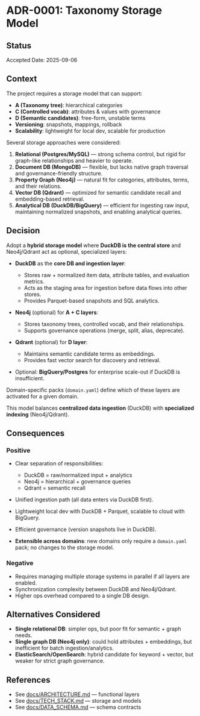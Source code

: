 # ADR-0001: Taxonomy Storage Model

## Status

Accepted
Date: 2025-09-06

## Context

The project requires a storage model that can support:

* **A (Taxonomy tree)**: hierarchical categories
* **C (Controlled vocab)**: attributes & values with governance
* **D (Semantic candidates)**: free-form, unstable terms
* **Versioning**: snapshots, mappings, rollback
* **Scalability**: lightweight for local dev, scalable for production

Several storage approaches were considered:

1. **Relational (Postgres/MySQL)** — strong schema control, but rigid for graph-like relationships and heavier to operate.
2. **Document DB (MongoDB)** — flexible, but lacks native graph traversal and governance-friendly structure.
3. **Property Graph (Neo4j)** — natural fit for categories, attributes, terms, and their relations.
4. **Vector DB (Qdrant)** — optimized for semantic candidate recall and embedding-based retrieval.
5. **Analytical DB (DuckDB/BigQuery)** — efficient for ingesting raw input, maintaining normalized snapshots, and enabling analytical queries.

## Decision

Adopt a **hybrid storage model** where **DuckDB is the central store** and Neo4j/Qdrant act as optional, specialized layers:

* **DuckDB** as the **core DB and ingestion layer**:

  * Stores raw + normalized item data, attribute tables, and evaluation metrics.
  * Acts as the staging area for ingestion before data flows into other stores.
  * Provides Parquet-based snapshots and SQL analytics.

* **Neo4j** (optional) for **A + C layers**:

  * Stores taxonomy trees, controlled vocab, and their relationships.
  * Supports governance operations (merge, split, alias, deprecate).

* **Qdrant** (optional) for **D layer**:

  * Maintains semantic candidate terms as embeddings.
  * Provides fast vector search for discovery and retrieval.

* Optional: **BigQuery/Postgres** for enterprise scale-out if DuckDB is insufficient.

Domain-specific packs (`domain.yaml`) define which of these layers are activated for a given domain.

This model balances **centralized data ingestion** (DuckDB) with **specialized indexing** (Neo4j/Qdrant).

## Consequences

### Positive

* Clear separation of responsibilities:

  * DuckDB = raw/normalized input + analytics
  * Neo4j = hierarchical + governance queries
  * Qdrant = semantic recall
* Unified ingestion path (all data enters via DuckDB first).
* Lightweight local dev with DuckDB + Parquet, scalable to cloud with BigQuery.
* Efficient governance (version snapshots live in DuckDB).
* **Extensible across domains**: new domains only require a `domain.yaml` pack; no changes to the storage model.

### Negative

* Requires managing multiple storage systems in parallel if all layers are enabled.
* Synchronization complexity between DuckDB and Neo4j/Qdrant.
* Higher ops overhead compared to a single DB design.

## Alternatives Considered

* **Single relational DB**: simpler ops, but poor fit for semantic + graph needs.
* **Single graph DB (Neo4j only)**: could hold attributes + embeddings, but inefficient for batch ingestion/analytics.
* **ElasticSearch/OpenSearch**: hybrid candidate for keyword + vector, but weaker for strict graph governance.

## References

* See [docs/ARCHITECTURE.md](../ARCHITECTURE.md) — functional layers
* See [docs/TECH\_STACK.md](../TECH_STACK.md) — storage and models
* See [docs/DATA\_SCHEMA.md](../DATA_SCHEMA.md) — schema contracts